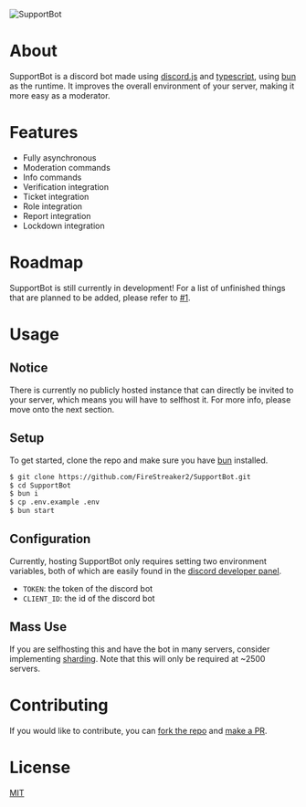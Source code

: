 ![SupportBot](https://socialify.git.ci/FireStreaker2/SupportBot/image?description=1&forks=1&issues=1&language=1&name=1&owner=1&pattern=Solid&pulls=1&stargazers=1&theme=Dark)

# About

SupportBot is a discord bot made using [discord.js](https://discord.js.org/) and [typescript](https://www.typescriptlang.org/), using [bun](https://bun.sh/) as the runtime. It improves the overall environment of your server, making it more easy as a moderator.

# Features

- Fully asynchronous
- Moderation commands
- Info commands
- Verification integration
- Ticket integration
- Role integration
- Report integration
- Lockdown integration

# Roadmap

SupportBot is still currently in development! For a list of unfinished things that are planned to be added, please refer to [#1](https://github.com/FireStreaker2/SupportBot/issues/1).

# Usage

## Notice

There is currently no publicly hosted instance that can directly be invited to your server, which means you will have to selfhost it. For more info, please move onto the next section.

## Setup

To get started, clone the repo and make sure you have [bun](https://bun.sh/) installed.

```bash
$ git clone https://github.com/FireStreaker2/SupportBot.git
$ cd SupportBot
$ bun i
$ cp .env.example .env
$ bun start
```

## Configuration

Currently, hosting SupportBot only requires setting two environment variables, both of which are easily found in the [discord developer panel](https://discord.com/developers).

- `TOKEN`: the token of the discord bot
- `CLIENT_ID`: the id of the discord bot

## Mass Use

If you are selfhosting this and have the bot in many servers, consider implementing [sharding](https://discordjs.guide/sharding/#when-to-shard). Note that this will only be required at ~2500 servers.

# Contributing

If you would like to contribute, you can [fork the repo](https://github.com/FireStreaker2/SupportBot/fork) and [make a PR](https://github.com/FireStreaker2/SupportBot/compare).

# License

[MIT](https://github.com/FireStreaker2/SupportBot/blob/main/LICENSE)
